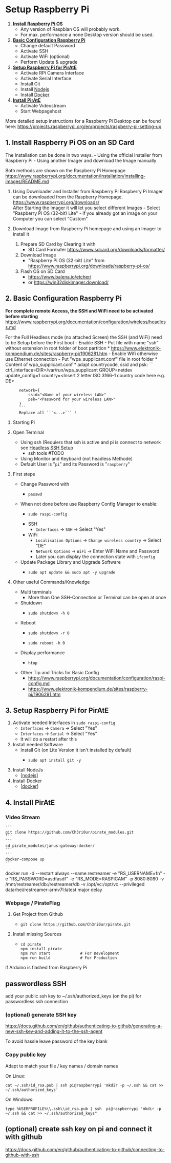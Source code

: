 # Setup Raspberry Pi

1. **[Install Raspberry Pi OS](#install)**
      - Any version of Raspbian OS will probably work.
      - For max. performance a none Desktop version should be used.
2. **[Basic Configuration Raspberry Pi](#config)**
      - Change default Password
      - Activate SSH
      - Activate WiFi (optional)
      - Perform Update & upgrade
3. **[Setup Raspberry Pi for PirAtE](#setup)**
      - Activate RPi Camera Interface
      - Activate Serial Interface
      - Install Git
      - Install [Nodejs]
      - Install [Docker]
4. **[Install PirAtE](#install)**
      - Activate Videostream
      - Start Webpagehost

More detailed setup instructions for a Raspberry Pi Desktop can be found here:
https://projects.raspberrypi.org/en/projects/raspberry-pi-setting-up

## 1. Install Raspberry Pi OS on an SD Card<a id="install"></a>
The Installation can be done in two ways.
      - Using the official Installer from Raspberry Pi
      - Using another Imager and download the Image manually

Both methods are shown on the Raspberry Pi Homepage
https://www.raspberrypi.org/documentation/installation/installing-images/README.md


1. Using Downloader and Installer from Raspberry Pi
    Raspberry Pi Imager can be downloaded from the Raspberry Homepage.
    https://www.raspberrypi.org/downloads/ \
    After Starting the Imager it will let you select different Images
          - Select "Raspberry Pi OS (32-bit) Lite"
          - if you already got an image on your Computer you can select "Custom"


2. Download Image from Raspberry Pi homepage and using an Imager to install it
    1. Prepare SD Card by Clearing it with
          - SD Card Formater https://www.sdcard.org/downloads/formatter/
    2. Download Image
          - "Raspberry Pi OS (32-bit) Lite" from https://www.raspberrypi.org/downloads/raspberry-pi-os/
    3. Flash OS on SD Card
          - https://www.balena.io/etcher/ 
          - or https://win32diskimager.download/



## 2. Basic Configuration Raspberry Pi <a id="config"></a>
**For complete remote Access, the SSH and WiFi need to be activated before starting**<a id="headlessSSH"></a>
  https://www.raspberrypi.org/documentation/configuration/wireless/headless.md 

For the Full Headless mode (no attached Screen) the SSH (and WiFi) need to be Setup before the First boot
     - Enable SSH 
         - Put file with name "ssh" without extension in root folder of boot partition
         * https://www.elektronik-kompendium.de/sites/raspberry-pi/1906281.htm
     - Enable Wifi otherwise use Ethernet connection
         - Put "wpa_supplicant.conf" file in root folder
         * Content of wpa_supplicant.conf
         * adapt countrycode, ssid and psk:
          ```
          ctrl_interface=DIR=/var/run/wpa_supplicant GROUP=netdev
          update_config=1
          country=<Insert 2 letter ISO 3166-1 country code here e.g. DE> 

          network={
              ssid="<Name of your wireless LAN>"
              psk="<Password for your wireless LAN>"
          }
          ```
          Replace all ```<...>``` !


1. Starting Pi

2. Open Terminal
    -  Using ssh (Requiers that ssh is active and pi is connect to network see [Headless SSH Setup](#headlessSSH)
        - ssh tools #TODO
    -  Using Monitor and Keyboard (not headless Methode)
    -  Default User is "```pi```" and its Password is "```raspberry```"

3. First steps
    - Change Password with
      	- ```
          passwd
          ```
    - When not done before use Raspberry Config Manager to enable:
        - ```
          sudo raspi-config
          ```
        - SSH
            - ```Interfaces``` -> ```SSH``` -> Select "Yes"
        - WiFi
            - ```Localisation Options``` -> ```Change wireless country``` -> Select "DE"
            - ```Network Options``` -> ```WiFi``` -> Enter WiFi Name and Password
            - Later you can display the connection state with ```ifconfig```
    - Update Package Library and Upgrade Software
        - ```
          sudo apt update && sudo apt -y upgrade
          ```
4. Other useful Commands/Knowledge
   - Multi terminals
       - More than One SSH-Connection or Terminal can be open at once
   - Shutdown
       - ```
         sudo shutdown -h 0
         ```
   - Reboot
      - ```
        sudo shutdown -r 0
        ```
      - ```
        sudo reboot -h 0
        ```
   - Display performance
      - ```
        htop
        ```
   - Other Tip and Tricks for Basic Config
      - https://www.raspberrypi.org/documentation/configuration/raspi-config.md
      - https://www.elektronik-kompendium.de/sites/raspberry-pi/1906291.htm




## 3. Setup Raspberry Pi for PirAtE<a id="setup"></a>
1. Activate needed Interfaces in ```sudo raspi-config```
    - ```Interfaces``` -> ```Camera``` -> Select "Yes"
    - ```Interfaces``` -> ```Serial``` -> Select "Yes"
    - It will do a restart after this
2. Install needed Software
    - Install Git (on Lite Version it isn't installed by default) 
        - ```
          sudo apt install git -y
          ```
3. Install NodeJs
    - [[nodejs]]
4. Install Docker
    - [[docker]]

## 4. Install PirAtE<a id="config"></a>

### Video Stream
    ```
    git clone https://github.com/Ch3ri0ur/pirate_modules.git
    ```
    ```
    cd pirate_modules/janus-gateway-docker/
    ```
    ```
    docker-compose up
    ```
docker run -d --restart always --name restreamer -e "RS_USERNAME=fn" -e "RS_PASSWORD=asdfasdf" -e "RS_MODE=RASPICAM" -p 8080:8080 -v /mnt/restreamer/db:/restreamer/db -v /opt/vc:/opt/vc --privileged datarhei/restreamer-armv7l:latest
major delay



### Webpage / PirateFlag
   1. Get Project from Github
      - ```
        git clone https://github.com/Ch3ri0ur/pirate.git
        ```
   2. Install missing Sources
      - ```
        cd pirate
        npm install pirate
        npm run start             # For Development
        npm run build             # For Production
        ```

if Arduino is flashed from Raspberry Pi









## passwordless SSH
add your public ssh key to ~/.ssh/authorized_keys (on the pi) for passwordless ssh connection

### (optional) generate SSH key
https://docs.github.com/en/github/authenticating-to-github/generating-a-new-ssh-key-and-adding-it-to-the-ssh-agent

To avoid hassle leave password of the key blank

### Copy public key
Adapt to match your file / key names / domain names

On Linux:
```
cat ~/.ssh/id_rsa.pub | ssh pi@raspberrypi 'mkdir -p ~/.ssh && cat >> ~/.ssh/authorized_keys'
```

On Windows:
```
type %USERPROFILE%\\.ssh\\id_rsa.pub | ssh  pi@raspberrypi "mkdir -p ~/.ssh && cat >> ~/.ssh/authorized_keys"
```

## (optional) create ssh key on pi and connect it with github

https://docs.github.com/en/github/authenticating-to-github/connecting-to-github-with-ssh







[//begin]: # "Autogenerated link references for markdown compatibility"
[nodejs]: nodejs "Nodejs"
[docker]: docker "Docker"
[//end]: # "Autogenerated link references"